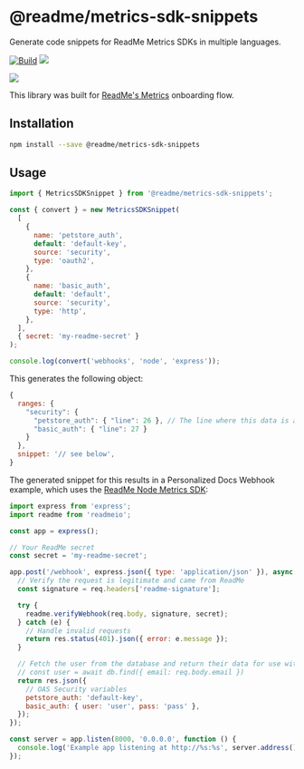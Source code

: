 # @readme/metrics-sdk-snippets

Generate code snippets for ReadMe Metrics SDKs in multiple languages.

[![Build](https://img.shields.io/github/workflow/status/readmeio/metrics-sdks/snippets.svg)](https://github.com/readmeio/metricds-sdks) [![](https://img.shields.io/npm/v/@readme/metrics-sdk-snippets)](https://npm.im/@readme/metrics-sdk-snippets)

[![](https://d3vv6lp55qjaqc.cloudfront.net/items/1M3C3j0I0s0j3T362344/Untitled-2.png)](https://readme.io)

This library was built for [ReadMe's Metrics](https://readme.com/metrics) onboarding flow.

## Installation

```sh
npm install --save @readme/metrics-sdk-snippets
```

## Usage

```js
import { MetricsSDKSnippet } from '@readme/metrics-sdk-snippets';

const { convert } = new MetricsSDKSnippet(
  [
    {
      name: 'petstore_auth',
      default: 'default-key',
      source: 'security',
      type: 'oauth2',
    },
    {
      name: 'basic_auth',
      default: 'default',
      source: 'security',
      type: 'http',
    },
  ],
  { secret: 'my-readme-secret' }
);

console.log(convert('webhooks', 'node', 'express'));
```

This generates the following object:

```js
{
  ranges: {
    "security": {
      "petstore_auth": { "line": 26 }, // The line where this data is at.
      "basic_auth": { "line": 27 }
    }
  },
  snippet: '// see below',
}
```

<!-- TODO: add a link to the ReadMe documentation for personalized docs once that's published -->

The generated snippet for this results in a Personalized Docs Webhook example, which uses the [ReadMe Node Metrics SDK](https://npm.im/readmeio):

```js
import express from 'express';
import readme from 'readmeio';

const app = express();

// Your ReadMe secret
const secret = 'my-readme-secret';

app.post('/webhook', express.json({ type: 'application/json' }), async (req, res) => {
  // Verify the request is legitimate and came from ReadMe
  const signature = req.headers['readme-signature'];

  try {
    readme.verifyWebhook(req.body, signature, secret);
  } catch (e) {
    // Handle invalid requests
    return res.status(401).json({ error: e.message });
  }

  // Fetch the user from the database and return their data for use with OpenAPI variables.
  // const user = await db.find({ email: req.body.email })
  return res.json({
    // OAS Security variables
    petstore_auth: 'default-key',
    basic_auth: { user: 'user', pass: 'pass' },
  });
});

const server = app.listen(8000, '0.0.0.0', function () {
  console.log('Example app listening at http://%s:%s', server.address().address, server.address().port);
});
```
